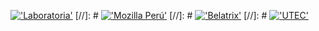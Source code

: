 [!['Laboratoria'](https://github.com/Laboratoria.png)](//laboratoria.la)
[//]: # [!['Mozilla Perú'](https://github.com/mozillaperu.png)](//mozilla.pe)
[//]: # [!['Belatrix'](https://github.com/belatrix.png)](//belatrixsf.com)
[//]: # [!['UTEC'](https://github.com/utec.png)](//utec.edu.pe)
